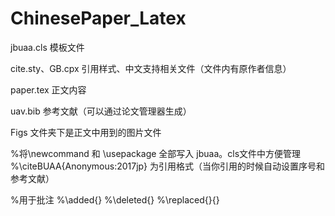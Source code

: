 # ChinesePaper_Latex

jbuaa.cls 模板文件

cite.sty、GB.cpx 引用样式、中文支持相关文件（文件内有原作者信息）

paper.tex 正文内容

uav.bib 参考文献（可以通过论文管理器生成）

Figs 文件夹下是正文中用到的图片文件


%将\newcommand 和 \usepackage 全部写入 jbuaa。cls文件中方便管理
%\citeBUAA{Anonymous:2017jp} 为引用格式（当你引用的时候自动设置序号和参考文献）


%用于批注
%\added{}
%\deleted{}
%\replaced{}{}
